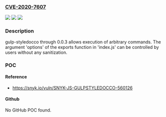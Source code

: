 ### [CVE-2020-7607](https://cve.mitre.org/cgi-bin/cvename.cgi?name=CVE-2020-7607)
![](https://img.shields.io/static/v1?label=Product&message=gulp-styledocco&color=blue)
![](https://img.shields.io/static/v1?label=Version&message=n%2Fa&color=blue)
![](https://img.shields.io/static/v1?label=Vulnerability&message=Command%20Injection&color=brighgreen)

### Description

gulp-styledocco through 0.0.3 allows execution of arbitrary commands. The argument 'options' of the exports function in 'index.js' can be controlled by users without any sanitization.

### POC

#### Reference
- https://snyk.io/vuln/SNYK-JS-GULPSTYLEDOCCO-560126

#### Github
No GitHub POC found.

